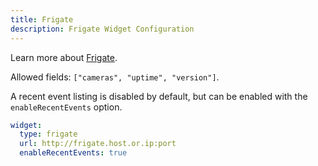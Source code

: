 ```yaml
---
title: Frigate
description: Frigate Widget Configuration
---
```


Learn more about [Frigate](https://frigate.video/).

Allowed fields: `["cameras", "uptime", "version"]`.

A recent event listing is disabled by default, but can be enabled with the `enableRecentEvents` option.

```yaml
widget:
  type: frigate
  url: http://frigate.host.or.ip:port
  enableRecentEvents: true
```
